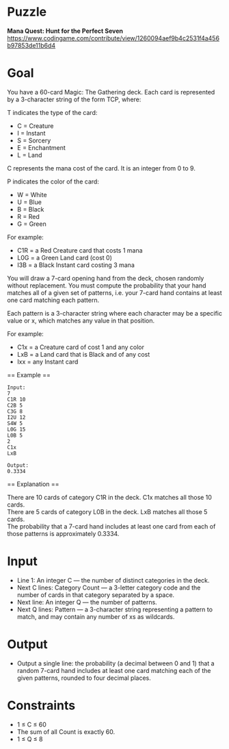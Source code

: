 # Puzzle
**Mana Quest: Hunt for the Perfect Seven** https://www.codingame.com/contribute/view/1260094aef9b4c2531f4a456b97853de11b6d4

# Goal
You have a 60-card Magic: The Gathering deck. Each card is represented by a 3-character string of the form TCP, where:

T indicates the type of the card:  
* C = Creature
* I = Instant
* S = Sorcery
* E = Enchantment
* L = Land

C represents the mana cost of the card. It is an integer from 0 to 9.

P indicates the color of the card:  
* W = White
* U = Blue
* B = Black
* R = Red
* G = Green

For example:  
* C1R = a Red Creature card that costs 1 mana
* L0G = a Green Land card (cost 0)
* I3B = a Black Instant card costing 3 mana

You will draw a 7-card opening hand from the deck, chosen randomly without replacement. You must compute the probability that your hand matches all of a given set of patterns, i.e. your 7-card hand contains at least one card matching each pattern.

Each pattern is a 3-character string where each character may be a specific value or x, which matches any value in that position.

For example:  
* C1x = a Creature card of cost 1 and any color
* LxB = a Land card that is Black and of any cost
* Ixx = any Instant card

== Example ==
```
Input:
7
C1R 10
C2B 5
C3G 8
I2U 12
S4W 5
L0G 15
L0B 5
2
C1x
LxB

Output:
0.3334
```
== Explanation ==

There are 10 cards of category C1R in the deck. C1x matches all those 10 cards.  
There are 5 cards of category L0B in the deck. LxB matches all those 5 cards.  
The probability that a 7-card hand includes at least one card from each of those patterns is approximately 0.3334.  

# Input
* Line 1: An integer C — the number of distinct categories in the deck.
* Next C lines: Category Count — a 3-letter category code and the number of cards in that category separated by a space.
* Next line: An integer Q — the number of patterns.
* Next Q lines: Pattern — a 3-character string representing a pattern to match, and may contain any number of xs as wildcards.

# Output
* Output a single line: the probability (a decimal between 0 and 1) that a random 7-card hand includes at least one card matching each of the given patterns, rounded to four decimal places.

# Constraints
* 1 ≤ C ≤ 60
* The sum of all Count is exactly 60.
* 1 ≤ Q ≤ 8
